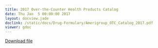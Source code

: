 ```yaml
---
title: 2017 Over-the-Counter Health Products Catalog
date: Thu Jan  5 00:00:00 2017
layout: docview.jade
doclink: /static/docs/Drug-Formulary/Amerigroup_OTC_Catalog_2017.pdf
viewer: gdoc
---
```


[Download file](/static/docs/Drug-Formulary/Amerigroup_OTC_Catalog_2017.pdf)
